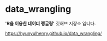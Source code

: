 # data_wrangling

**'R을 이용한 데이터 랭글링'** 깃허브 저장소 입니다.

https://hyunyulhenry.github.io/data_wrangling/
